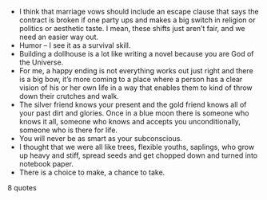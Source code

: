  - I think that marriage vows should include an escape clause that says the contract is broken if one party ups and makes a big switch in religion or politics or aesthetic taste. I mean, these shifts just aren’t fair, and we need an easier way out.
 - Humor – I see it as a survival skill.
 - Building a dollhouse is a lot like writing a novel because you are God of the Universe.
 - For me, a happy ending is not everything works out just right and there is a big bow, it’s more coming to a place where a person has a clear vision of his or her own life in a way that enables them to kind of throw down their crutches and walk.
 - The silver friend knows your present and the gold friend knows all of your past dirt and glories. Once in a blue moon there is someone who knows it all, someone who knows and accepts you unconditionally, someone who is there for life.
 - You will never be as smart as your subconscious.
 - I thought that we were all like trees, flexible youths, saplings, who grow up heavy and stiff, spread seeds and get chopped down and turned into notebook paper.
 - There is a choice to make, a chance to take.

8 quotes